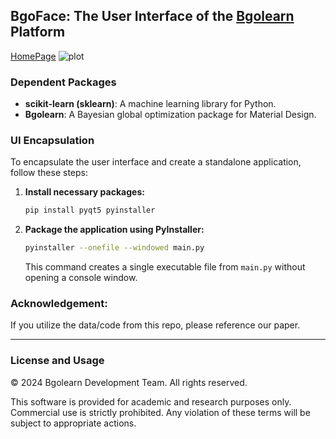 ## BgoFace: The User Interface of the [Bgolearn](http://bgolearn.caobin.asia/) Platform
[HomePage](http://bgolearn.caobin.asia/) 
![plot](https://github.com/Bin-Cao/Bgolearn/assets/86995074/d4e43900-eadb-4ddf-af46-0208314de41a)

### Dependent Packages
- **scikit-learn (sklearn)**: A machine learning library for Python.
- **Bgolearn**: A Bayesian global optimization package for Material Design.

### UI Encapsulation
To encapsulate the user interface and create a standalone application, follow these steps:

1. **Install necessary packages:**
   ```bash
   pip install pyqt5 pyinstaller
   ```

2. **Package the application using PyInstaller:**
   ```bash
   pyinstaller --onefile --windowed main.py
   ```
   This command creates a single executable file from `main.py` without opening a console window.

   
### Acknowledgement:
If you utilize the data/code from this repo, please reference our paper.

---

### License and Usage
© 2024 Bgolearn Development Team. All rights reserved.

This software is provided for academic and research purposes only. Commercial use is strictly prohibited. Any violation of these terms will be subject to appropriate actions.
